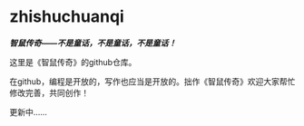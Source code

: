 # zhishuchuanqi
***智鼠传奇——不是童话，不是童话，不是童话！***

这里是《智鼠传奇》的github仓库。

在github，编程是开放的，写作也应当是开放的。拙作《智鼠传奇》欢迎大家帮忙修改完善，共同创作！

更新中……
